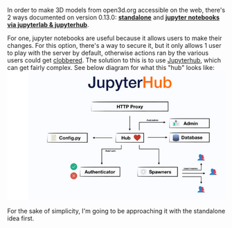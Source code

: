 In order to make 3D models from open3d.org accessible on the web, there's 2 ways documented on version 0.13.0: [**standalone**](http://www.open3d.org/docs/release/tutorial/visualization/web_visualizer.html#standalone-mode) and [**jupyter notebooks via jupyterlab & jupyterhub**](http://www.open3d.org/docs/release/tutorial/visualization/web_visualizer.html#jupyter-mode). 


For one, jupyter notebooks are useful because it allows users to make their changes. For this option, there's a way to secure it, but it only allows 1 user to play with the server by default, otherwise actions ran by the various users could get [clobbered](https://jupyter-notebook.readthedocs.io/en/stable/public_server.html). The solution to this is to use [Jupyterhub](https://jupyterhub.readthedocs.io/en/latest/), which can get fairly complex. See below diagram for what this "hub" looks like:
![](2021-08-23-15-44-52.png)

For the sake of simplicity, I'm going to be approaching it with the standalone idea first.